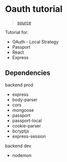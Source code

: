 # Oauth tutorial

> [source](https://www.youtube.com/watch?v=IUw_TgRhTBE)

Tutorial for:
- OAuth - Local Strategy
- Passport
- React
- Express

## Dependencies

backend prod
- express
- body-parser
- cors
- mongoose
- passport
- passport-local
- cookie-parser
- bcryptjs
- express-session

backend dev
- nodemon
